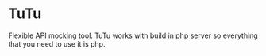 TuTu
====

Flexible API mocking tool. TuTu works with build in php server so everything that you need to use it is php.
